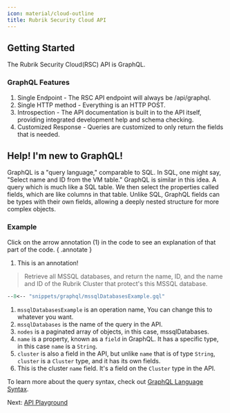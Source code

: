 ```yaml
---
icon: material/cloud-outline
title: Rubrik Security Cloud API
---
```


## Getting Started

The Rubrik Security Cloud(RSC) API is GraphQL.

### GraphQL Features
1. Single Endpoint - The RSC API endpoint will always be /api/graphql.
2. Single HTTP method - Everything is an HTTP POST.
3. Introspection - The API documentation is built in to the API itself, providing integrated development help and schema checking.
4. Customized Response - Queries are customized to only return the fields that is needed.


## Help! I'm new to GraphQL!
GraphQL is a "query language," comparable to SQL. In SQL, one might say, "Select name and ID from the VM table." GraphQL is similar in this idea. A query which is much like a SQL table. We then select the properties called fields, which are like columns in that table. Unlike SQL, GraphQL fields can be types with their own fields, allowing a deeply nested structure for more complex objects.

### Example
Click on the arrow annotation (1) in the code to see an explanation of that part of the code.
{ .annotate }

1. This is an annotation!

> Retrieve all MSSQL databases, and return the name, ID, and the name and ID of the Rubrik Cluster that protect's this MSSQL database.

``` graphql
--8<-- "snippets/graphql/mssqlDatabasesExample.gql"
```

1. `mssqlDatabasesExample` is an operation name, You can change this to whatever you want.
2. `mssqlDatabases` is the name of the query in the API.
3. `nodes` is a paginated array of objects, in this case, mssqlDatabases.
4. `name` is a property, known as a `field` in GraphQL. It has a specific type, in this case `name` is a `String`.
5. `cluster` is also a field in the API, but unlike `name` that is of type `String`, `cluster` is a `Cluster` type, and it has its own fields.
6. This is the cluster `name` field. It's a field on the `Cluster` type in the API.


To learn more about the query syntax, check out [GraphQL Language Syntax](https://graphql.org/learn/queries). 

Next: [API Playground](API-playground.md)